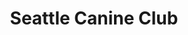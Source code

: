 ---
title: "Seattle Canine Club"
url: /seattle/seattle-canine-club-delridge-way-southwest/
shop: pet grooming
---